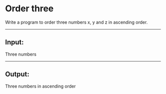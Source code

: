 # Order three
Write a program to order three numbers x, y and z in ascending order.

-----

## Input:
Three numbers

-----

## Output:
Three numbers in ascending order